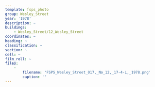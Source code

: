 ```yaml
---
template: fsps_photo
group: Wesley_Street
year: '1978'
description: ~
buildings:
    - Wesley_Street/12_Wesley_Street
coordinates: ~
heading: ~
classification: ~
section: ~
cell: ~
film_roll: ~
files:
    -
        filename: 'FSPS_Wesley_Street_017,_No_12,_17-4-L,_1978.png'
        caption: ''
---
```


